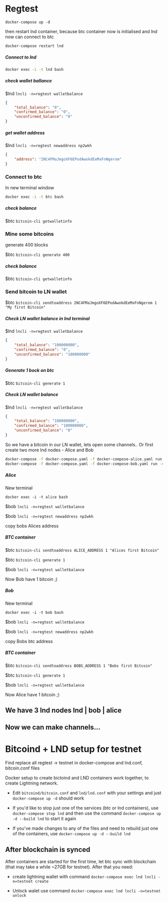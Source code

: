 # Regtest

`docker-compose up -d`

then restart lnd container, because btc container now is initialised and lnd now can connect to btc
```bash
docker-compose restart lnd
```

##### Connect to lnd
```bash
docker exec -i -t lnd bash
```

##### check wallet ballance

$lnd `lncli -n=regtest walletbalance`

```json
{
    "total_balance": "0",
    "confirmed_balance": "0",
    "unconfirmed_balance": "0"
}
```

##### get wallet address
$lnd `lncli -n=regtest newaddress np2wkh`
```json
{
    "address": "2NC4FMaJmgoXF6EPodAwokdEeMxFnNgerom"
}
```

### Connect to btc

In new terminal window
```bash
docker exec -i -t btc bash
```

##### check balance

$btc `bitcoin-cli getwalletinfo`

### Mine some bitcoins
generate 400 blocks

$btc `bitcoin-cli generate 400`

##### check balance
$btc `bitcoin-cli getwalletinfo`

### Send bitcoin to LN wallet

$btc `bitcoin-cli sendtoaddress 2NC4FMaJmgoXF6EPodAwokdEeMxFnNgerom 1 "My first Bitcoin"`

##### Check LN wallet balance in lnd terminal

$lnd `lncli -n=regtest walletbalance`
```json
{
    "total_balance": "100000000",
    "confirmed_balance": "0",
    "unconfirmed_balance": "100000000"
}
```

##### Generate 1 bock on btc

$btc `bitcoin-cli generate 1`

##### Check LN wallet balance

$lnd `lncli -n=regtest walletbalance`
```json
{
    "total_balance": "100000000",
    "confirmed_balance": "100000000",
    "unconfirmed_balance": "0"
}
```

So we have a bitcoin in our LN wallet, lets open some channels..
Or first create two more lnd nodes - Alice and Bob

```bash
docker-compose -f docker-compose.yaml -f docker-compose-alice.yaml run -d --name alice lnd
docker-compose -f docker-compose.yaml -f docker-compose-bob.yaml run -d --name bob lnd
```

##### Alice

New terminal

`docker exec -i -t alice bash`

$bob `lncli -n=regtest walletbalance`

$bob `lncli -n=regtest newaddress np2wkh`

copy bobs Alices address

##### BTC container

$btc `bitcoin-cli sendtoaddress ALICE_ADDRESS 1 "Alices first Bitcoin"`

$btc `bitcoin-cli generate 1`

$bob `lncli -n=regtest walletbalance`

Now Bob have 1 bitcoin ;)

##### Bob

New terminal

`docker exec -i -t bob bash`

$bob `lncli -n=regtest walletbalance`

$bob `lncli -n=regtest newaddress np2wkh`

copy Bobs btc address

##### BTC container

$btc `bitcoin-cli sendtoaddress BOBS_ADDRESS 1 "Bobs first Bitcoin"`

$btc `bitcoin-cli generate 1`

$bob `lncli -n=regtest walletbalance`

Now Alice have 1 bitcoin ;)


## We have 3 lnd nodes lnd | bob | alice
Now we can make channels...
----




# Bitcoind + LND setup for testnet
Find replace all regtest -> testnet in docker-compose and lnd.conf, bitcoin.conf files

Docker setup to create bictoind and LND containers work together, to create Lightning network.

* Edit `bitcoind/bitcoin.conf` and `lnd/lnd.conf` with your settings and just `docker-compose up -d` should work

* If you'd like to stop just one of the services (btc or lnd containers), use `docker-compose stop lnd` and then use the command `docker-compose up -d --build lnd` to start it again

* If you've made changes to any of the files and need to rebuild just one of the containers, use `docker-compose up -d --build lnd`

## After blockchain is synced
After containers are started for the first time, let btc sync with blockchain (that may take a while ~27GB for testnet). After that you need:

* create lightning wallet with command `docker-compose exec lnd lncli -n=testnet create`

* Unlock walet use command `docker-compose exec lnd lncli -n=testnet unlock`